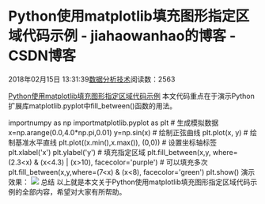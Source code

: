 
# Python使用matplotlib填充图形指定区域代码示例 - jiahaowanhao的博客 - CSDN博客


2018年02月15日 13:31:39[数据分析技术](https://me.csdn.net/jiahaowanhao)阅读数：2563


[Python使用matplotlib填充图形指定区域代码示例](http://cda.pinggu.org/view/24748.html)
本文代码重点在于演示Python扩展库matplotlib.pyplot中fill_between()函数的用法。

importnumpy as np
importmatplotlib.pyplot as plt
\# 生成模拟数据
x=np.arange(0.0,4.0*np.pi,0.01)
y=np.sin(x)
\# 绘制正弦曲线
plt.plot(x, y)
\# 绘制基准水平直线
plt.plot((x.min(),x.max()), (0,0))
\# 设置坐标轴标签
plt.xlabel('x')
plt.ylabel('y')
\# 填充指定区域
plt.fill_between(x,y, where=(2.3<x) & (x<4.3) | (x>10), facecolor='purple')
\# 可以填充多次
plt.fill_between(x,y,where=(7<x) & (x<8), facecolor='green')
plt.show()
演示效果：
![](http://cda.pinggu.org/uploadfile/image/20180215/20180215091853_97596.png)
总结
以上就是本文关于Python使用matplotlib填充图形指定区域代码示例的全部内容，希望对大家有所帮助。

